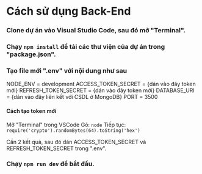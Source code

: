 # Cách sử dụng Back-End

### Clone dự án vào Visual Studio Code, sau đó mở "Terminal".

### Chạy `npm install` để tải các thư viện của dự án trong "package.json".

### Tạo file mới ".env" với nội dung như sau

NODE_ENV = development
ACCESS_TOKEN_SECRET = {dán vào đây token mới}
REFRESH_TOKEN_SECRET = {dán vào đây token mới}
DATABASE_URI = {dán vào đây liên kết với CSDL ở MongoDB}
PORT = 3500

#### Cách tạo token mới

Mở "Terminal" trong VSCode
Gõ: `node`
Tiếp tục: `require('crypto').randomBytes(64).toString('hex')`

Cần 2 kết quả, sau đó dán ACCESS_TOKEN_SECRET và REFRESH_TOKEN_SECRET trong ".env".

### Chạy `npm run dev` để bắt đầu.
